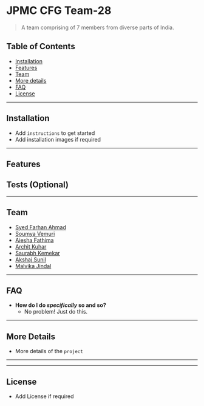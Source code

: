 # JPMC CFG Team-28

> A team comprising of 7 members from diverse parts of India.

## Table of Contents

- [Installation](#installation)
- [Features](#features)
- [Team](#team)
- [More details](#more-details)
- [FAQ](#faq)
- [License](#license)


---


## Installation ##

- Add `instructions` to get started
- Add installation images if required

---

## Features ##
## Tests (Optional)

---

## Team ##

- [Syed Farhan Ahmad](https://www.linkedin.com/in/syedfarhanahmad/)
- [Soumya Vemuri]() 
- [Aiesha Fathima]()
- [Archit Kuhar]()
- [Saurabh Kemekar]()
- [Akshaj Sunil]()
- [Malvika Jindal]()

---

## FAQ ##

- **How do I do *specifically* so and so?**
    - No problem! Just do this.

---

## More Details ##

- More details of the `project`

---


---

## License ##
- Add License if required
